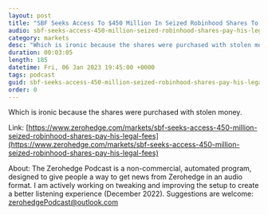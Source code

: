 ```yaml
---
layout: post
title: "SBF Seeks Access To $450 Million In Seized Robinhood Shares To Pay His Legal Fees"
audio: sbf-seeks-access-450-million-seized-robinhood-shares-pay-his-legal-fees-0
category: markets
desc: "Which is ironic because the shares were purchased with stolen money."
duration: 00:03:05
length: 185
datetime: Fri, 06 Jan 2023 19:45:00 +0000
tags: podcast
guid: sbf-seeks-access-450-million-seized-robinhood-shares-pay-his-legal-fees-0
order: 0
---
```

Which is ironic because the shares were purchased with stolen money.

Link: [https://www.zerohedge.com/markets/sbf-seeks-access-450-million-seized-robinhood-shares-pay-his-legal-fees](https://www.zerohedge.com/markets/sbf-seeks-access-450-million-seized-robinhood-shares-pay-his-legal-fees)

About: The Zerohedge Podcast is a non-commercial, automated program, designed to give people a way to get news from Zerohedge in an audio format.  I am actively working on tweaking and improving the setup to create a better listening experience (December 2022).  Suggestions are welcome: [zerohedgePodcast@outlook.com](mailto:zerohedgePodcast@outlook.com)